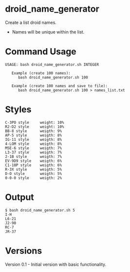 # droid_name_generator

Create a list droid names.

* Names will be unique within the list.

# Command Usage

```
USAGE: bash droid_name_generator.sh INTEGER

   Example (create 100 names):
      bash droid_name_generator.sh 100

   Example (create 100 names and save to file):
      bash droid_name_generator.sh 100 > names_list.txt

```

# Styles

```
C-3PO style		weight: 10%
R2-D2 style		weight: 10%
BB-8 style		weigth: 9%
AP-5 style		weigth: 8%
IG-11 style		weigth: 8%
4-LOM style		weigth: 8%
MSE-6 style		weigth: 7%
L3-37 style		weigth: 7%
2-1B style		weigth: 7%
EV-9D9 style	weigth: 6%
C1-10P style	weigth: 6%
R-3X style		weigth: 5%
D-O style		weigth: 5%
0-0-0 style		weigth: 2%
```

# Output

```
$ bash droid_name_generator.sh 5
I-H
L6-21
J2-90
RC-7
JR-37

```

# Versions

Version 0.1 - Initial version with basic functionality.

